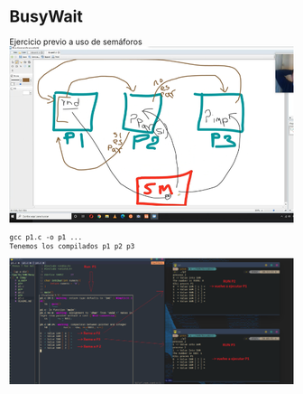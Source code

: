 # BusyWait
Ejercicio previo a uso de semáforos
![img](https://github.com/yerson001/BusyWait/blob/main/img/SHM.PNG)
~~~
gcc p1.c -o p1 ...
Tenemos los compilados p1 p2 p3
~~~
![img](https://github.com/yerson001/BusyWait/blob/main/img/p1p2p3.png)
~~~


